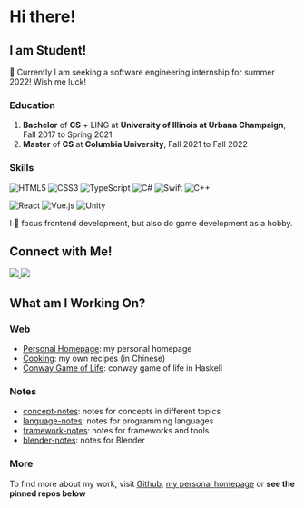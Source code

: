 # Hi there!

## I am Student!

👀 Currently I am seeking a software engineering internship for summer 2022! Wish me luck!

### Education

1. **Bachelor** of **CS** + LING at **University of Illinois at Urbana Champaign**, Fall
   2017 to Spring 2021
2. **Master** of **CS** at **Columbia University**, Fall 2021 to Fall 2022

### Skills

![HTML5](https://img.shields.io/badge/html5-%23E34F26.svg?style=for-the-badge&logo=html5&logoColor=white)
![CSS3](https://img.shields.io/badge/css3-%231572B6.svg?style=for-the-badge&logo=css3&logoColor=white)
![TypeScript](https://img.shields.io/badge/typescript-%23007ACC.svg?style=for-the-badge&logo=typescript&logoColor=white)
![C#](https://img.shields.io/badge/c%23-%23239120.svg?style=for-the-badge&logo=c-sharp&logoColor=white)
![Swift](https://img.shields.io/badge/swift-F54A2A?style=for-the-badge&logo=swift&logoColor=white)
![C++](https://img.shields.io/badge/c++-%2300599C.svg?style=for-the-badge&logo=c%2B%2B&logoColor=white)

![React](https://img.shields.io/badge/react-%2320232a.svg?style=for-the-badge&logo=react&logoColor=%2361DAFB)
![Vue.js](https://img.shields.io/badge/vuejs-%2335495e.svg?style=for-the-badge&logo=vuedotjs&logoColor=%234FC08D)
![Unity](https://img.shields.io/badge/unity-%23000000.svg?style=for-the-badge&logo=unity&logoColor=white)

I 🍳 focus frontend development, but also do game development as a hobby.

## Connect with Me!

<a href="https://www.linkedin.com/in/zehua-chen/">
  <img src="https://img.shields.io/badge/linkedin-%230077B5.svg?style=for-the-badge&logo=linkedin&logoColor=white" >
</a>

<a href="mailto:zehua-chen@outlook.com?subject=Hello&body=Hi!">
  <img src="https://img.shields.io/badge/Microsoft_Outlook-0078D4?style=for-the-badge&logo=microsoft-outlook&logoColor=white">
</a>

## What am I Working On?

### Web

- [Personal Homepage](https://github.com/Zehua-Chen/personal-homepage): my
  personal homepage
- [Cooking](https://github.com/Zehua-Chen/cooking): my own recipes (in Chinese)
- [Conway Game of Life](https://github.com/Zehua-Chen/conway-game-of-life):
  conway game of life in Haskell

### Notes

- [concept-notes](https://github.com/Zehua-Chen/concept-notes): notes for
  concepts in different topics
- [language-notes](https://github.com/Zehua-Chen/language-notes): notes for
  programming languages
- [framework-notes](https://github.com/Zehua-Chen/framework-notes): notes for
  frameworks and tools
- [blender-notes](https://github.com/Zehua-Chen/framework-notes): notes for
  Blender

### More

To find more about my work, visit [Github](https://github.com/Zehua-Chen),
[my personal homepage](https://zehua-chen-2021.netlify.app/) or **see the pinned repos below**
